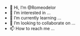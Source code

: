 - 👋 Hi, I’m @Romeodelor
- 👀 I’m interested in ...
- 🌱 I’m currently learning ...
- 💞️ I’m looking to collaborate on ...
- 📫 How to reach me ...

<!---
Romeodelor/Romeodelor is a ✨ special ✨ repository because its `README.md` (this file) appears on your GitHub profile.
You can click the Preview link to take a look at your changes.
--->
